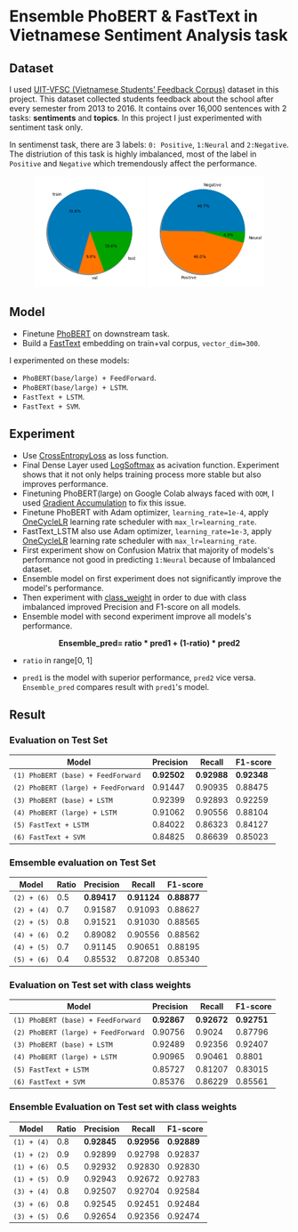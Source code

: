 # Ensemble PhoBERT & FastText in Vietnamese Sentiment Analysis task

## Dataset

I used [UIT-VFSC (Vietnamese Students’ Feedback Corpus)](https://www.researchgate.net/publication/329645066_UIT-VSFC_Vietnamese_Students%27_Feedback_Corpus_for_Sentiment_Analysis) dataset in this project. This dataset collected students feedback about the school after every semester from 2013 to 2016. It contains over 16,000 sentences with 2 tasks: **sentiments** and **topics**. In this project I just experimented with sentiment task only.

In sentimenst task, there are 3 labels: `0: Positive`, `1:Neural` and `2:Negative`. The distriution of this task is highly imbalanced, most of the label in `Positive` and `Negative` which tremendously affect the performance.

<p align="center" float="left">
  <img src="images/train_val_test_dist.png" height="200"/>
  <img src="images/labels_dist.png" height=200" /> 
</p>

## Model

- Finetune [PhoBERT](https://arxiv.org/abs/2003.00744) on downstream task.
- Build a [FastText](https://arxiv.org/abs/2003.00744) embedding on train+val corpus, `vector_dim=300`.

I experimented on these models:
- `PhoBERT(base/large) + FeedForward`.
- `PhoBERT(base/large) + LSTM`.
- `FastText + LSTM`.
- `FastText + SVM`.

## Experiment
- Use [CrossEntropyLoss](https://pytorch.org/docs/stable/generated/torch.nn.CrossEntropyLoss.html) as loss function.
- Final Dense Layer used [LogSoftmax](https://pytorch.org/docs/stable/generated/torch.nn.LogSoftmax.html) as acivation function. Experiment shows that it not only helps training process more stable but also improves performance.
- Finetuning PhoBERT(large) on Google Colab always faced with `OOM`, I used [Gradient Accumulation](https://pytorch-lightning.readthedocs.io/en/stable/advanced/training_tricks.html#accumulate-gradients) to fix this issue.
- Finetune PhoBERT with Adam optimizer, `learning_rate=1e-4`, apply [OneCycleLR](https://pytorch.org/docs/stable/generated/torch.optim.lr_scheduler.OneCycleLR.html) learning rate scheduler with `max_lr=learning_rate`.
- FastText_LSTM also use Adam optimizer, `learning_rate=1e-3`, apply [OneCycleLR](https://pytorch.org/docs/stable/generated/torch.optim.lr_scheduler.OneCycleLR.html) learning rate scheduler with `max_lr=learning_rate`.
- First experiment show on Confusion Matrix that majority of models's performance not good in predicting `1:Neural` because of Imbalanced dataset.
- Ensemble model on first experiment does not significantly improve the model's performance.
- Then experiment with [class_weight](https://scikit-learn.org/stable/modules/generated/sklearn.utils.class_weight.compute_class_weight.html) in order to due with class imbalanced improved Precision and F1-score on all models.
- Ensemble model with second experiment improve all models's performance.

<p align="center">
<b>Ensemble_pred= ratio * pred1 + (1-ratio) * pred2</b>
</p>

- `ratio` in range[0, 1]

- `pred1` is the model with superior performance, `pred2` vice versa. `Ensemble_pred` compares result with `pred1`'s model.

## Result

### Evaluation on Test Set

| Model | Precision | Recall | F1-score |
| ----- | --------- | ------ | -------- |
| `(1) PhoBERT (base) + FeedForward` | **0.92502** | **0.92988** | **0.92348** |
| `(2) PhoBERT (large) + FeedForward` | 0.91447 | 0.90935 | 0.88475 |
| `(3) PhoBERT (base) + LSTM` | 0.92399 | 0.92893 | 0.92259 |
| `(4) PhoBERT (large) + LSTM` | 0.91062 | 0.90556 | 0.88104 |
| `(5) FastText + LSTM` | 0.84022 | 0.86323 | 0.84127 |
| `(6) FastText + SVM` | 0.84825 | 0.86639 | 0.85023 |

### **Emsemble** evaluation on Test Set

| Model | Ratio | Precision | Recall | F1-score |
| ----- | ----- | --------- | ------ | -------- |
| `(2) + (6)` | 0.5 | **0.89417** | **0.91124** | **0.88877** |
| `(2) + (4)` | 0.7 | 0.91587 | 0.91093 | 0.88627 |
| `(2) + (5)` | 0.8 | 0.91521 | 0.91030 | 0.88565 |
| `(4) + (6)` | 0.2 | 0.89082 | 0.90556 | 0.88562 |
| `(4) + (5)` | 0.7 | 0.91145 | 0.90651 | 0.88195 |
| `(5) + (6)` | 0.4 | 0.85532 | 0.87208 | 0.85340 |


### Evaluation on Test set with **class weights**

| Model | Precision | Recall | F1-score |
| ----- | --------- | ------ | -------- |
| `(1) PhoBERT (base) + FeedForward` | **0.92867** | **0.92672** | **0.92751** |
| `(2) PhoBERT (large) + FeedForward` | 0.90756 | 0.9024 | 0.87796 |
| `(3) PhoBERT (base) + LSTM` | 0.92489 | 0.92356 | 0.92407 |
| `(4) PhoBERT (large) + LSTM` | 0.90965 | 0.90461 | 0.8801 |
| `(5) FastText + LSTM` | 0.85727 | 0.81207 | 0.83015 |
| `(6) FastText + SVM`  | 0.85376 | 0.86229 | 0.85561 |

### **Ensemble** Evaluation on Test set with **class weights**

| Model | Ratio | Precision | Recall | F1-score |
| ----- | ----- | --------- | ------ | -------- |
| `(1) + (4)` | 0.8 | **0.92845** | **0.92956** | **0.92889** |
| `(1) + (2)` | 0.9 | 0.92899 | 0.92798 | 0.92837 |
| `(1) + (6)` | 0.5 | 0.92932 | 0.92830 | 0.92830 |
| `(1) + (5)` | 0.9 | 0.92943 | 0.92672 | 0.92783 |
| `(3) + (4)` | 0.8 | 0.92507 | 0.92704 | 0.92584 |
| `(3) + (6)` | 0.8 | 0.92545 | 0.92451 | 0.92484 |
| `(3) + (5)` | 0.6 | 0.92654 | 0.92356 | 0.92474 |